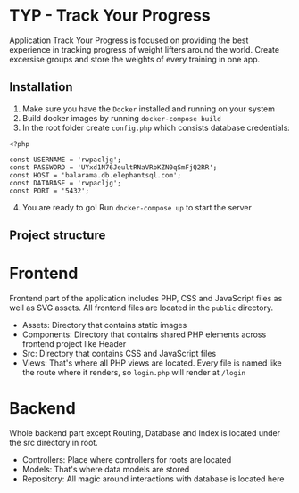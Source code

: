 # TYP - Track Your Progress

Application Track Your Progress is focused on providing the best experience in tracking progress of weight lifters around the world. Create excersise groups and store the weights of every training in one app.

## Installation

1. Make sure you have the `Docker` installed and running on your system
2. Build docker images by running `docker-compose build`
3. In the root folder create `config.php` which consists database credentials:

```
<?php

const USERNAME = 'rwpacljg';
const PASSWORD = 'UYxd1N76JeultRNaVRbKZN0qSmFjQ2RR';
const HOST = 'balarama.db.elephantsql.com';
const DATABASE = 'rwpacljg';
const PORT = '5432';
```

4. You are ready to go! Run `docker-compose up` to start the server

## Project structure

# Frontend

Frontend part of the application includes PHP, CSS and JavaScript files as well as SVG assets. All frontend files are located in the `public` directory.

- Assets: Directory that contains static images
- Components: Directory that contains shared PHP elements across frontend project like Header
- Src: Directory that contains CSS and JavaScript files
- Views: That's where all PHP views are located. Every file is named like the route where it renders, so `login.php` will render at `/login`

# Backend

Whole backend part except Routing, Database and Index is located under the src directory in root.

- Controllers: Place where controllers for roots are located
- Models: That's where data models are stored
- Repository: All magic around interactions with database is located here
